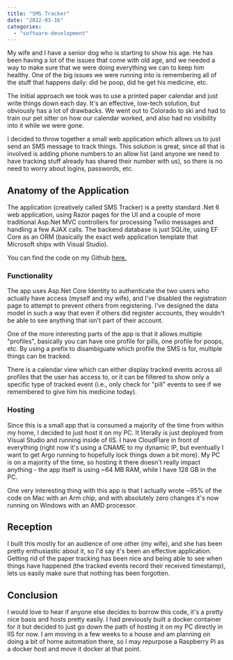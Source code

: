 ```yaml
---
title: "SMS Tracker"
date: "2022-03-16"
categories: 
  - "software-development"
---
```


My wife and I have a senior dog who is starting to show his age. He has been having a lot of the issues that come with old age, and we needed a way to make sure that we were doing everything we can to keep him healthy. One of the big issues we were running into is remembering all of the stuff that happens daily: did he poop, did he get his medicine, etc.

The initial approach we took was to use a printed paper calendar and just write things down each day. It's an effective, low-tech solution, but obviously has a lot of drawbacks. We went out to Colorado to ski and had to train our pet sitter on how our calendar worked, and also had no visibility into it while we were gone.

I decided to throw together a small web application which allows us to just send an SMS message to track things. This solution is great, since all that is involved is adding phone numbers to an allow list (and anyone we need to have tracking stuff already has shared their number with us), so there is no need to worry about logins, passwords, etc.

## Anatomy of the Application

The application (creatively called SMS Tracker) is a pretty standard .Net 6 web application, using Razor pages for the UI and a couple of more traditional Asp.Net MVC controllers for processing Twilio messages and handling a few AJAX calls. The backend database is just SQLite, using EF Core as an ORM (basically the exact web application template that Microsoft ships with Visual Studio).

You can find the code on my Github [here.](https://github.com/lbearl/SmsTracker/)

### Functionality

The app uses Asp.Net Core Identity to authenticate the two users who actually have access (myself and my wife), and I've disabled the registration page to attempt to prevent others from registering. I've designed the data model in such a way that even if others did register accounts, they wouldn't be able to see anything that isn't part of their account.

One of the more interesting parts of the app is that it allows multiple "profiles", basically you can have one profile for pills, one profile for poops, etc. By using a prefix to disambiguate which profile the SMS is for, multiple things can be tracked.

There is a calendar view which can either display tracked events across all profiles that the user has access to, or it can be filtered to show only a specific type of tracked event (i.e., only check for "pill" events to see if we remembered to give him his medicine today).

### Hosting

Since this is a small app that is consumed a majority of the time from within my home, I decided to just host it on my PC. It literally is just deployed from Visual Studio and running inside of IIS. I have CloudFlare in front of everything (right now it's using a CNAME to my dynamic IP, but eventually I want to get Argo running to hopefully lock things down a bit more). My PC is on a majority of the time, so hosting it there doesn't really impact anything - the app itself is using ~64 MB RAM, while I have 128 GB in the PC.

One very interesting thing with this app is that I actually wrote ~95% of the code on Mac with an Arm chip, and with absolutely zero changes it's now running on Windows with an AMD processor.

## Reception

I built this mostly for an audience of one other (my wife), and she has been pretty enthusiastic about it, so I'd say it's been an effective application. Getting rid of the paper tracking has been nice and being able to see when things have happened (the tracked events record their received timestamp), lets us easily make sure that nothing has been forgotten.

## Conclusion

I would love to hear if anyone else decides to borrow this code, it's a pretty nice basis and hosts pretty easily. I had previously built a docker container for it but decided to just go down the path of hosting it on my PC directly in IIS for now. I am moving in a few weeks to a house and am planning on doing a bit of home automation there, so I may repurpose a Raspberry Pi as a docker host and move it docker at that point.
